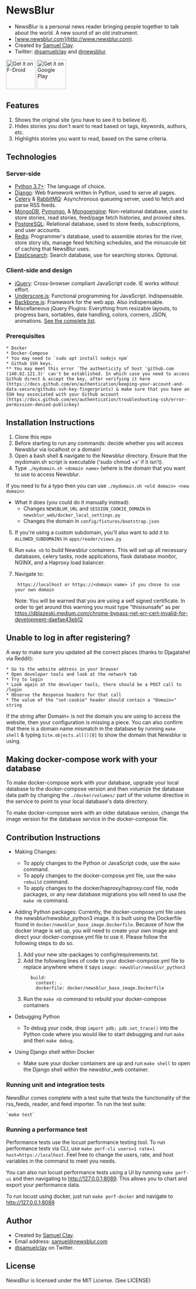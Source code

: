 # NewsBlur

 * NewsBlur is a personal news reader bringing people together 
   to talk about the world. A new sound of an old instrument.
 * [www.newsblur.com](http://www.newsblur.com).
 * Created by [Samuel Clay](http://www.samuelclay.com). 
 * Twitter: [@samuelclay](http://twitter.com/samuelclay) and 
   [@newsblur](http://twitter.com/newsblur).

<a href="https://f-droid.org/repository/browse/?fdid=com.newsblur" target="_blank">
<img src="https://f-droid.org/badge/get-it-on.png" alt="Get it on F-Droid" height="80"/></a>
<a href="https://play.google.com/store/apps/details?id=com.newsblur" target="_blank">
<img src="https://play.google.com/intl/en_us/badges/images/generic/en-play-badge.png" alt="Get it on Google Play" height="80"/></a>

## Features

 1. Shows the original site (you have to see it to believe it).
 2. Hides stories you don't want to read based on tags, keywords, authors, etc.
 3. Highlights stories you want to read, based on the same criteria.

## Technologies

### Server-side
 * [Python 3.7+](http://www.python.org): The language of choice.
 * [Django](http://www.djangoproject.com): Web framework written in Python, used 
   to serve all pages.
 * [Celery](http://ask.github.com/celery) & [RabbitMQ](http://www.rabbitmq.com): 
   Asynchronous queueing server, used to fetch and parse RSS feeds.
 * [MongoDB](http://www.mongodb.com), [Pymongo](https://pypi.python.org/pypi/pymongo), & 
   [Mongoengine](http://www.github.com/hmarr/mongoengine): Non-relational database, 
   used to store stories, read stories, feed/page fetch histories, and proxied sites.
 * [PostgreSQL](http://www.postgresql.com): Relational database, used to store feeds, 
   subscriptions, and user accounts.
 * [Redis](http://redis.io): Programmer's database, used to assemble stories for the river, store story ids, manage feed fetching schedules, and the minuscule bit of caching that NewsBlur uses.
 * [Elasticsearch](http://elasticsearch.org): Search database, use for searching stories. Optional.
 
### Client-side and design

 * [jQuery](http://www.jquery.com): Cross-browser compliant JavaScript code. IE works without effort.
 * [Underscore.js](http://underscorejs.org/): Functional programming for JavaScript. 
   Indispensable.
 * [Backbone.js](http://backbonejs.org/): Framework for the web app. Also indispensable.
 * Miscellaneous jQuery Plugins: Everything from resizable layouts, to progress 
   bars, sortables, date handling, colors, corners, JSON, animations. 
   [See the complete list](https://github.com/samuelclay/NewsBlur/tree/master/media/js).


### Prerequisites
    * Docker
    * Docker-Compose
    * You may need to `sudo apt install nodejs npm`
    * Github SSH keys. 
    ** You may meet this error `The authenticity of host 'github.com (140.82.121.3)' can't be established. In which case you need to access Github direct & accept the key, after verifying it here (https://docs.github.com/en/authentication/keeping-your-account-and-data-secure/githubs-ssh-key-fingerprints) & make sure that you have an SSH key associated with your Github account (https://docs.github.com/en/authentication/troubleshooting-ssh/error-permission-denied-publickey)

## Installation Instructions
 1. Clone this repo
 2. Before starting to run any commands: decide whether you will access Newsblur via localhost or a domain!
 3. Open a bash shell & navigate to the Newsblur directory. Ensure that the mydomain.sh script is executable ('sudo chmod +x' if it isn't).
 4. Type `./mydomain.sh <domain name>` (where <domain name> is the domain that you want to use to access Newsblur.

   If you need to fix a typo then you can use `./mydomain.sh <old domain> <new domain>`
   * What it does (you could do it manually instead):
      * Changes `NEWSBLUR_URL` and `SESSION_COOKIE_DOMAIN` in `newsblur_web/docker_local_settings.py`
      * Changes the domain in `config/fixtures/bootstrap.json`
  
 5. If you're using a custom subdomain, you'll also want to add it to `ALLOWED_SUBDOMAINS` in `apps/reader/views.py`
   
 6. Run `make nb` to build Newsblur containers. This will set up all necessary databases, celery tasks, node applications,
    flask database monitor, NGINX, and a Haproxy load balancer.
 7. Navigate to: 

         https://localhost or https://<domain name> if you chose to use your own domain

    Note: You will be warned that you are using a self signed certificate. In order to get around this warning you must type "thisisunsafe" as per https://dblazeski.medium.com/chrome-bypass-net-err-cert-invalid-for-development-daefae43eb12

## Unable to log in after registering?
   A way to make sure you updated all the correct places (thanks to Djagatahel via Reddit):

    * Go to the website address in your browser
    * Open developer tools and look at the network tab
    * Try to login
    * Look again at the developer tools, there should be a POST call to /login
    * Observe the Response headers for that call
    * The value of the "set-cookie" header should contain a "Domain=" string

If the string after Domain= is not the domain you are using to access the website, then your configuration is missing a piece.
   You can also confirm that there is a domain name mismatch in the database by running `make shell` & typing `Site.objects.all()[0]` to show the domain that Newsblur is using.
   
## Making docker-compose work with your database

To make docker-compose work with your database, upgrade your local database to the docker-compose version and then volumize the database data path by changing the `./docker/volumes/` part of the volume directive in the service to point to your local database's data directory.

To make docker-compose work with an older database version, change the image version for the database service in the docker-compose file.

## Contribution Instructions

* Making Changes:
    * To apply changes to the Python or JavaScript code, use the `make` command.
    * To apply changes to the docker-compose.yml file, use the `make rebuild` command.
    * To apply changes to the docker/haproxy/haproxy.conf file, node packages, or any new database migrations you will need to use the `make nb` command.

* Adding Python packages:
    Currently, the docker-compose.yml file uses the newsblur/newsblur_python3 image. It is built using the Dockerfile found in `docker/newsblur_base_image.Dockerfile`. Because of how the docker image is set up, you will need to create your own image and direct your docker-compose.yml file to use it. Please follow the following steps to do so.

    1. Add your new site-packages to config/requirements.txt.
    2. Add the following lines of code to your docker-compose.yml file to replace anywhere where it says `image: newsblur/newsblur_python3`

    <code>
        build:
          context: .
          dockerfile: docker/newsblur_base_image.Dockerfile
    </code>

    3. Run the `make nb` command to rebuild your docker-compose containers

* Debugging Python
    * To debug your code, drop `import pdb; pdb.set_trace()` into the Python code where you would like to start debugging
    and run `make` and then `make debug`.

* Using Django shell within Docker
    * Make sure your docker containers are up and run `make shell` to open
    the Django shell within the newsblur_web container.

### Running unit and integration tests

NewsBlur comes complete with a test suite that tests the functionality of the rss_feeds,
reader, and feed importer. To run the test suite:

    `make test`

### Running a performance test

Performance tests use the locust performance testing tool. To run performance tests via CLI, use
`make perf-cli users=1 rate=1 host=https://localhost`. Feel free to change the users, rate, and host
variables in the command to meet you needs.

You can also run locust performance tests using a UI by running `make perf-ui` and then navigating to 
http://127.0.0.1:8089. This allows you to chart and export your performance data.

To run locust using docker, just run `make perf-docker` and navigate to http://127.0.0.1:8089

## Author

 * Created by [Samuel Clay](http://www.samuelclay.com).
 * Email address: <samuel@newsblur.com>
 * [@samuelclay](http://twitter.com/samuelclay) on Twitter.
 

## License

NewsBlur is licensed under the MIT License. (See LICENSE)
